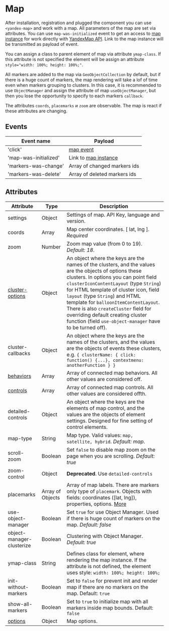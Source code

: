 # Map
After installation, registration and plugged the component you can use `<yandex-map>` and work with a map. All parameters of the map are set via attributes. You can use `map-was-initialized` event to get an access to [map instance](https://tech.yandex.ru/maps/doc/jsapi/2.1/ref/reference/Map-docpage/) for work directly with [YandexMap API](https://tech.yandex.ru/maps/doc/jsapi/2.1/quick-start/index-docpage/). Link to the map instance will be transmitted as payload of event.<br>

You can assign a class to parent element of map via attribute `ymap-class`. If this attribute is not specified the element will be assign an attribute `style="width: 100%; height: 100%;"`.<br>

All markers are added to the map via `GeoObjectCollection` by default, but if there is a huge count of markers, the map rendering will take a lof of time even when markers grouping to clusters. In this case, it is recommended to use `ObjectManager` and assign the attribute of map `useObjectManager`, but then you lose the opportunity to specify to each markers `callback`.<br>

The attributes `coords`, `placemarks` и `zoom` are observable. The map is react if these attributes are changing.

## Events

| Event name | Payload |
| ----- | ----- |
| 'click' | [map event](https://tech.yandex.ru/maps/doc/jsapi/2.1/dg/concepts/events-docpage/) |
| 'map-was-initialized' | Link to [map instance](https://tech.yandex.ru/maps/doc/jsapi/2.1/ref/reference/Map-docpage/) |
| 'markers-was-change' | Array of changed markers ids |
| 'markers-was-delete' | Array of deleted markers ids |

## Attributes

| Attribute | Type | Description |
| ----- | ----- | ----- |
| settings | Object | Settings of map. API Key, language and version. |
| coords | Array | Map center coordinates. [ lat, lng ]. *Required* |
| zoom | Number | Zoom map value (from 0 to 19). *Default: 18*. |
| [cluster-options](https://tech.yandex.ru/maps/doc/jsapi/2.1/ref/reference/ClusterPlacemark-docpage/#param-options) | Object | An object where the keys are the names of the clusters, and the values are the objects of options these clusters. In options you can point field `clusterIconContentLayout` (type `String`) for HTML template of cluster icon, field `layout` (type `String`) and HTML template for `balloonItemContentLayout`. There is also `createCluster` field for overriding default creating cluster function (field `use-object-manager` have to be turned off).|
| cluster-callbacks | Object | An object where the keys are the names of the clusters, and the values are the objects of events these clusters, e.g. `{ clusterName: { click: function() {...}, contextmenu: anotherFunction } }` |
| [behaviors](https://tech.yandex.ru/maps/doc/jsapi/2.1/ref/reference/map.behavior.Manager-docpage/#param-behaviors) | Array | Array of connected map behaviors. All other values are considered off.|
| [controls](https://tech.yandex.ru/maps/doc/jsapi/2.1/ref/reference/control.Manager-docpage/#add-param-control) | Array | Array of connected map controls. All other values are considered offth.|
| detailed-controls | Object | An object where the keys are the elements of map control, and the values are the objects of element settings. Designed for fine setting of control elements. |
| map-type | String | Map type. Valid values: `map, satellite, hybrid`. *Default: map*. |
| scroll-zoom | Boolean | Set `false` to disable map zoom on the page when you are scrolling. *Default: true* |
| zoom-control  | Object | **Deprecated**. Use `detailed-controls` |
| placemarks  | Array of Objects | Array of map labels. There are markers only type of `placemark`. Objects with fields: coordinates ([lat, lng]), properties, options. [More](https://tech.yandex.ru/maps/doc/jsapi/2.1/ref/reference/Placemark-docpage/) |
| use-object-manager  | Boolean | Set `true` for use Object Manager. Used if there is huge count of markers on the map. *Default: false* |
| object-manager-clusterize  | Boolean | Clustering with Object Manager. *Default: true* |
| ymap-class  | String | Defines class for element, where rendering the map instance. If the attribute is not defined, the element uses style: `width: 100%; height: 100%;` |
| init-without-markers  | Boolean | Set to `false` for prevent init and render map if there are no markers on the map. Default: `true` |
| show-all-markers  | Boolean | Set to `true` to initialize map with all markers inside map bounds. Default: `false` |
| [options](https://tech.yandex.ru/maps/doc/jsapi/2.1/ref/reference/Map-docpage/#Map__param-options) | Object | Map options. |

